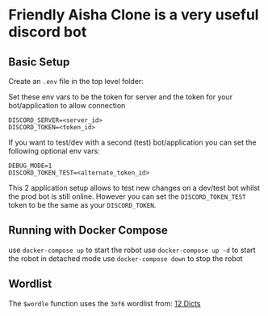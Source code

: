 # Friendly Aisha Clone is a very useful discord bot

## Basic Setup

Create an `.env` file in the top level folder:

Set these env vars to be the token for server and the token for your bot/application to allow connection
```
DISCORD_SERVER=<server_id>
DISCORD_TOKEN=<token_id>
```

If you want to test/dev with a second (test) bot/application you can set the following optional env vars:
```
DEBUG_MODE=1
DISCORD_TOKEN_TEST=<alternate_token_id>
```

This 2 application setup allows to test new changes on a dev/test bot whilst the prod bot is still online.
However you can set the `DISCORD_TOKEN_TEST` token to be the same as your `DISCORD_TOKEN`.

## Running with Docker Compose

use `docker-compose up` to start the robot
use `docker-compose up -d` to start the robot in detached mode
use `docker-compose down` to stop the robot

## Wordlist

The `$wordle` function uses the `3of6` wordlist from: [12 Dicts](http://wordlist.aspell.net/12dicts/)